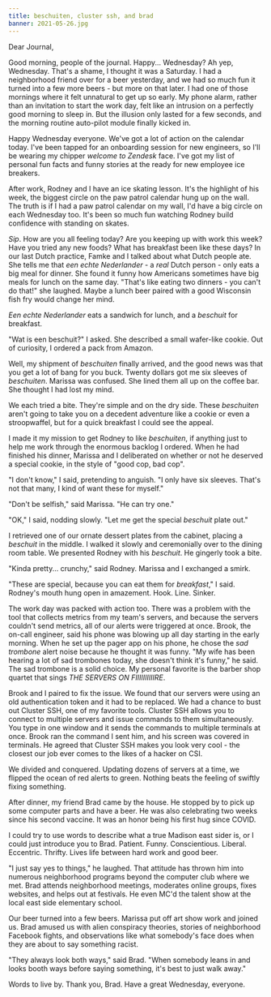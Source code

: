 ```yaml
---
title: beschuiten, cluster ssh, and brad
banner: 2021-05-26.jpg
---
```


Dear Journal,

Good morning, people of the journal.  Happy... Wednesday?  Ah yep,
Wednesday.  That's a shame, I thought it was a Saturday.  I had a
neighborhood friend over for a beer yesterday, and we had so much fun
it turned into a few more beers - but more on that later.  I had one
of those mornings where it felt unnatural to get up so early.  My
phone alarm, rather than an invitation to start the work day, felt
like an intrusion on a perfectly good morning to sleep in.  But the
illusion only lasted for a few seconds, and the morning routine
auto-pilot module finally kicked in.

Happy Wednesday everyone.  We've got a lot of action on the calendar
today.  I've been tapped for an onboarding session for new engineers,
so I'll be wearing my chipper _welcome to Zendesk_ face.  I've got my
list of personal fun facts and funny stories at the ready for new
employee ice breakers.

After work, Rodney and I have an ice skating lesson.  It's the
highlight of his week, the biggest circle on the paw patrol calendar
hung up on the wall.  The truth is if I had a paw patrol calendar on
my wall, I'd have a big circle on each Wednesday too.  It's been so
much fun watching Rodney build confidence with standing on skates.

_Sip_.  How are you all feeling today?  Are you keeping up with work
this week?  Have you tried any new foods?  What has breakfast been
like these days?  In our last Dutch practice, Famke and I talked about
what Dutch people ate.  She tells me that _een echte Nederlander_ - a
_real_ Dutch person - only eats a big meal for dinner.  She found it
funny how Americans sometimes have big meals for lunch on the same
day.  "That's like eating two dinners - you can't do that!" she
laughed.  Maybe a lunch beer paired with a good Wisconsin fish fry
would change her mind.

_Een echte Nederlander_ eats a sandwich for lunch, and a _beschuit_
for breakfast.

"Wat is een beschuit?" I asked.  She described a small wafer-like
cookie.  Out of curiosity, I ordered a pack from Amazon.

Well, my shipment of _beschuiten_ finally arrived, and the good news
was that you get a lot of bang for you buck.  Twenty dollars got me
six sleeves of _beschuiten_.  Marissa was confused.  She lined them
all up on the coffee bar.  She thought I had lost my mind.

We each tried a bite.  They're simple and on the dry side.  These
_beschuiten_ aren't going to take you on a decedent adventure like a
cookie or even a stroopwaffel, but for a quick breakfast I could see
the appeal.

I made it my mission to get Rodney to like _beschuiten_, if anything
just to help me work through the enormous backlog I ordered.  When he
had finished his dinner, Marissa and I deliberated on whether or not
he deserved a special cookie, in the style of "good cop, bad cop".

"I don't know," I said, pretending to anguish.  "I only have six
sleeves.  That's not that many, I kind of want these for myself."

"Don't be selfish," said Marissa.  "He can try one."

"OK," I said, nodding slowly.  "Let me get the special _beschuit_
plate out."

I retrieved one of our ornate dessert plates from the cabinet, placing
a _beschuit_ in the middle.  I walked it slowly and ceremonially over
to the dining room table.  We presented Rodney with his _beschuit_.
He gingerly took a bite.

"Kinda pretty... crunchy," said Rodney.  Marissa and I exchanged a
smirk.

"These are special, because you can eat them for _breakfast_," I said.
Rodney's mouth hung open in amazement.  Hook.  Line.  Sinker.

The work day was packed with action too.  There was a problem with the
tool that collects metrics from my team's servers, and because the
servers couldn't send metrics, all of our alerts were triggered at
once.  Brook, the on-call engineer, said his phone was blowing up all
day starting in the early morning.  When he set up the pager app on
his phone, he chose the _sad trombone_ alert noise because he thought
it was funny.  "My wife has been hearing a lot of sad trombones today,
she doesn't think it's funny," he said.  The sad trombone is a solid
choice.  My personal favorite is the barber shop quartet that sings
_THE SERVERS ON FIIIIIIIIIIRE_.

Brook and I paired to fix the issue.  We found that our servers were
using an old authentication token and it had to be replaced.  We had a
chance to bust out Cluster SSH, one of my favorite tools.  Cluster SSH
allows you to connect to multiple servers and issue commands to them
simultaneously.  You type in one window and it sends the commands to
multiple terminals at once.  Brook ran the command I sent him, and his
screen was covered in terminals.  He agreed that Cluster SSH makes you
look very cool - the closest our job ever comes to the likes of a
hacker on CSI.

We divided and conquered.  Updating dozens of servers at a time, we
flipped the ocean of red alerts to green.  Nothing beats the feeling
of swiftly fixing something.

After dinner, my friend Brad came by the house.  He stopped by to pick
up some computer parts and have a beer.  He was also celebrating two
weeks since his second vaccine.  It was an honor being his first hug
since COVID.

I could try to use words to describe what a true Madison east sider
is, or I could just introduce you to Brad.  Patient.  Funny.
Conscientious.  Liberal.  Eccentric.  Thrifty.  Lives life between
hard work and good beer.

"I just say yes to things," he laughed.  That attitude has thrown him
into numerous neighborhood programs beyond the computer club where we
met.  Brad attends neighborhood meetings, moderates online groups,
fixes websites, and helps out at festivals.  He even MC'd the talent
show at the local east side elementary school.

Our beer turned into a few beers.  Marissa put off art show work and
joined us.  Brad amused us with alien conspiracy theories, stories of
neighborhood Facebook fights, and observations like what somebody's
face does when they are about to say something racist.

"They always look both ways," said Brad.  "When somebody leans in and
looks booth ways before saying something, it's best to just walk
away."

Words to live by.  Thank you, Brad.  Have a great Wednesday, everyone.
